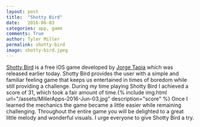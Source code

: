 ```yaml
---
layout: post
title:  "Shotty Bird"
date:   2016-06-03 
categories: app, game
comments: True
author: Tyler Miller
permalink: shotty-bird
image: shotty-bird.jpeg
---
```


[Shotty Bird](https://itunes.apple.com/app/id1114259560?ls=1&mt=8) is a free iOS game developed by [Jorge Tapia](http://jorgetapia.net/) which was released earlier today. Shotty Bird provides the user with a simple and familiar feeling game that keeps us entertained in times of boredom while still providing a challenge. During my time playing Shotty Bird I achieved a score of 31, which took a fair amount of time.{% include img.html url="/assets/MillerApps-2016-Jun-03.jpg" description="score" %} Once I learned the mechanics the game became a little easier while remaining challenging. Throughout the entire game you will be delighted to a great little melody and wonderful visuals. I urge everyone to give Shotty Bird a try.
